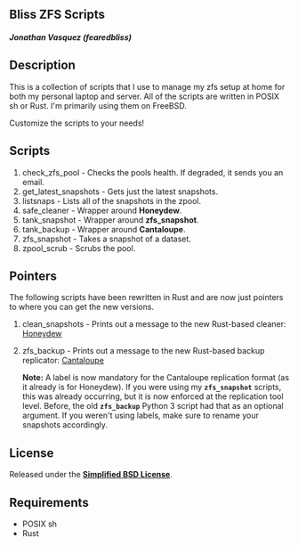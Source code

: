 ## Bliss ZFS Scripts
##### Jonathan Vasquez (fearedbliss)

## Description

This is a collection of scripts that I use to manage my zfs setup at home
for both my personal laptop and server. All of the scripts are written in
POSIX sh or Rust. I'm primarily using them on FreeBSD.

Customize the scripts to your needs!

## Scripts

1) check_zfs_pool       - Checks the pools health. If degraded, it sends you an email.
1) get_latest_snapshots - Gets just the latest snapshots.
1) listsnaps 		    - Lists all of the snapshots in the zpool.
1) safe_cleaner		    - Wrapper around **Honeydew**.
1) tank_snapshot        - Wrapper around **zfs_snapshot**.
1) tank_backup          - Wrapper around **Cantaloupe**.
1) zfs_snapshot         - Takes a snapshot of a dataset.
1) zpool_scrub          - Scrubs the pool.

## Pointers

The following scripts have been rewritten in Rust and are now just pointers to where you can get the new versions.

1) clean_snapshots      - Prints out a message to the new Rust-based cleaner: [Honeydew](https://github.com/fearedbliss/Honeydew)
1) zfs_backup           - Prints out a message to the new Rust-based backup replicator: [Cantaloupe](https://github.com/fearedbliss/Cantaloupe)

   **Note:** A label is now mandatory for the Cantaloupe replication format (as it already is for Honeydew).
   If you were using my **`zfs_snapshot`** scripts, this was already occurring, but it is now enforced at the
   replication tool level. Before, the old **`zfs_backup`** Python 3 script had that as an optional argument.
   If you weren't using labels, make sure to rename your snapshots accordingly.

## License

Released under the **[Simplified BSD License](LICENSE)**.

## Requirements

- POSIX sh
- Rust
